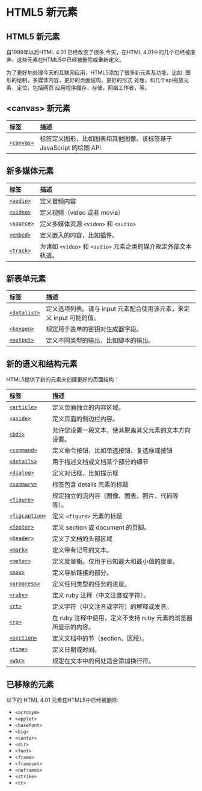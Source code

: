 # HTML5 新元素

## HTML5 新元素

自1999年以后HTML 4.01 已经改变了很多,今天，在HTML 4.01中的几个已经被废弃，这些元素在HTML5中已经被删除或重新定义。

为了更好地处理今天的互联网应用，HTML5添加了很多新元素及功能，比如:
图形的绘制，多媒体内容，更好的页面结构，更好的形式
处理，和几个api拖放元素，定位，包括网页
应用程序缓存，存储，网络工作者，等。

##  &lt;canvas&gt; 新元素

| 标签 | 描述 |
| :------------  | :------------ |
| [`<canvas>`](../tags/tag-canvas.md "<canvas>") |  标签定义图形，比如图表和其他图像。该标签基于 JavaScript 的绘图 API |

## 新多媒体元素

| 标签 | 描述 |
| :------------  | :------------ |
| [`<audio>`](../tags/tag-audio.md "<audio>") | 定义音频内容 |
| [`<video>`](../tags/tag-video.md "<video>") | 定义视频（video 或者 movie） |
| [`<source>`](../tags/tag-source.md "<source>") | 定义多媒体资源 `<video>` 和 `<audio>` |
| [`<embed>`](../tags/tag-embed.md "<embed>") | 定义嵌入的内容，比如插件。 |
| [`<track>`](../tags/tag-track.md "<track>") | 为诸如 `<video>` 和 `<audio>` 元素之类的媒介规定外部文本轨道。 |

## 新表单元素

| 标签 | 描述 |
| :------------  | :------------ |
| [`<datalist>`](../tags/tag-datalist.md "<datalist>") | 定义选项列表。请与 input 元素配合使用该元素，来定义 input 可能的值。 |
| [`<keygen>`](../tags/tag-keygen.md "<keygen>") | 规定用于表单的密钥对生成器字段。 |
| [`<output>`](../tags/tag-output.md "<output>") | 定义不同类型的输出，比如脚本的输出。 |

## 新的语义和结构元素

HTML5提供了新的元素来创建更好的页面结构：

| 标签 | 描述 |
| :------------  | :------------ |
| [`<article>`](../tags/tag-article.md "<article>") | 定义页面独立的内容区域。 |
| [`<aside>`](../tags/tag-aside.md "<aside>") | 定义页面的侧边栏内容。 |
| [`<bdi>`](../tags/tag-bdi.md "<bdi>") | 允许您设置一段文本，使其脱离其父元素的文本方向设置。 |
| [`<command>`](../tags/tag-command.md "<command>") | 定义命令按钮，比如单选按钮、复选框或按钮 |
| [`<details>`](../tags/tag-details.md "<details>") | 用于描述文档或文档某个部分的细节 |
| [`<dialog>`](../tags/tag-dialog.md "<dialog>") | 定义对话框，比如提示框 |
| [`<summary>`](../tags/tag-summary.md "<summary>") | 标签包含 details 元素的标题 |
| [`<figure>`](../tags/tag-figure.md "<figure>") | 规定独立的流内容（图像、图表、照片、代码等等）。 |
| [`<figcaption>`](../tags/tag-figcaption.md "<figcaption>") | 定义 `<figure>` 元素的标题 |
| [`<footer>`](../tags/tag-footer.md "<footer>") | 定义 section 或 document 的页脚。 |
| [`<header>`](../tags/tag-header.md "<header>") | 定义了文档的头部区域 |
| [`<mark>`](../tags/tag-mark.md "<mark>") | 定义带有记号的文本。 |
| [`<meter>`](../tags/tag-meter.md "<meter>") | 定义度量衡。仅用于已知最大和最小值的度量。 |
| [`<nav>`](../tags/tag-nav.md "<nav>") | 定义导航链接的部分。 |
| [`<progress>`](../tags/tag-progress.md "<progress>") | 定义任何类型的任务的进度。 |
| [`<ruby>`](../tags/tag-ruby.md "<ruby>") | 定义 ruby 注释（中文注音或字符）。 |
| [`<rt>`](../tags/tag-rt.md "<rt>") | 定义字符（中文注音或字符）的解释或发音。 |
| [`<rp>`](../tags/tag-rp.md "<rp>") | 在 ruby 注释中使用，定义不支持 ruby 元素的浏览器所显示的内容。 |
| [`<section>`](../tags/tag-section.md "<section>") | 定义文档中的节（section、区段）。 |
| [`<time>`](../tags/tag-time.md "<time>") | 定义日期或时间。 |
| [`<wbr>`](../tags/tag-wbr.md "<wbr>") | 规定在文本中的何处适合添加换行符。 |

## 已移除的元素

以下的 HTML 4.01 元素在HTML5中已经被删除:

- `<acronym>`
- `<applet>`
- `<basefont>`
- `<big>`
- `<center>`
- `<dir>`
- `<font>`
- `<frame>`
- `<frameset>`
- `<noframes>`
- `<strike>`
- `<tt>`

